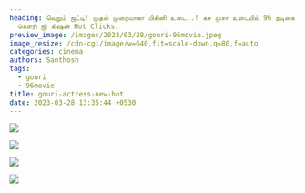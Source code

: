```yaml
---
heading: வெறும் ஜட்டி! முதல் முறையாகா பிகினி உடை..! கச முசா உடையில் 96 நடிகை
  கௌரி ஜி கிஷன் Hot Clicks.
preview_image: /images/2023/03/28/gouri-96movie.jpeg
image_resize: /cdn-cgi/image/w=640,fit=scale-down,q=80,f=auto
categories: cinema
authors: Santhosh
tags:
  - gouri
  - 96movie
title: gouri-actress-new-hot
date: 2023-03-28 13:35:44 +0530
---
```

![](/images/2023/03/28/gouri-actress-new-hot.jpeg)

![](/images/2023/03/28/gouri-actress-new-hot4.jpeg)

![](/images/2023/03/28/gouri-actress-new-hott.jpeg)

![](/images/2023/03/28/gouri-actress-new-hott2.jpeg)